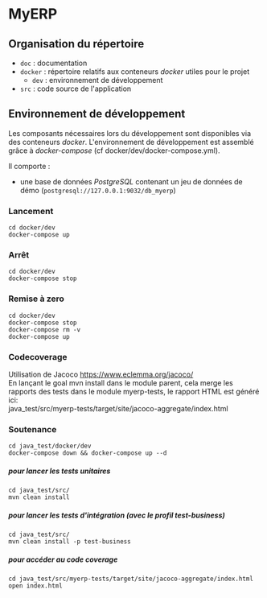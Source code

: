 # MyERP

## Organisation du répertoire

*   `doc` : documentation
*   `docker` : répertoire relatifs aux conteneurs _docker_ utiles pour le projet
    *   `dev` : environnement de développement
*   `src` : code source de l'application


## Environnement de développement

Les composants nécessaires lors du développement sont disponibles via des conteneurs _docker_.
L'environnement de développement est assemblé grâce à _docker-compose_
(cf docker/dev/docker-compose.yml).

Il comporte :

*   une base de données _PostgreSQL_ contenant un jeu de données de démo (`postgresql://127.0.0.1:9032/db_myerp`)



### Lancement

    cd docker/dev
    docker-compose up


### Arrêt

    cd docker/dev
    docker-compose stop


### Remise à zero

    cd docker/dev
    docker-compose stop
    docker-compose rm -v
    docker-compose up


### Codecoverage

Utilisation de Jacoco https://www.eclemma.org/jacoco/ <br/>
En lançant le goal mvn install dans le module parent, cela merge les rapports des tests dans 
le module myerp-tests, le rapport HTML est généré ici: <br/> 
java_test/src/myerp-tests/target/site/jacoco-aggregate/index.html


### Soutenance

    cd java_test/docker/dev
    docker-compose down && docker-compose up --d
    
##### pour lancer les tests unitaires

    cd java_test/src/
    mvn clean install
    
##### pour lancer les tests d'intégration (avec le profil test-business)

    cd java_test/src/
    mvn clean install -p test-business
    
##### pour accéder au code coverage
    
    cd java_test/src/myerp-tests/target/site/jacoco-aggregate/index.html
    open index.html